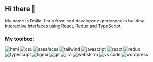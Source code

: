 ## Hi there 👋

My name is Emilia. I'm a front-end developer experienced in building interactive interfaces using React, Redux and TypeScript.  

### My toolbox:
<p float="left">
<img alt="html" src="https://img.shields.io/badge/html5-%23E34F26.svg?style=for-the-badge&logo=html5&logoColor=white"> 
<img alt="css" src="https://img.shields.io/badge/css3-%231572B6.svg?style=for-the-badge&logo=css3&logoColor=white"> 
<img alt="sass/scss" src="https://img.shields.io/badge/SASS-hotpink.svg?style=for-the-badge&logo=SASS&logoColor=white">
<img alt="tailwind" src="https://img.shields.io/badge/tailwindcss-%2338B2AC.svg?style=for-the-badge&logo=tailwind-css&logoColor=white">
<img alt="javascript" src="https://img.shields.io/badge/javascript-%23323330.svg?style=for-the-badge&logo=javascript&logoColor=%23F7DF1E">
<img alt="react" src="https://img.shields.io/badge/react-%2320232a.svg?style=for-the-badge&logo=react&logoColor=%2361DAFB">
<img alt="redux" src="https://img.shields.io/badge/redux-%23593d88.svg?style=for-the-badge&logo=redux&logoColor=white">
<img alt="typescript" src="https://img.shields.io/badge/typescript-%23007ACC.svg?style=for-the-badge&logo=typescript&logoColor=white">
<img alt="figma" src="https://img.shields.io/badge/figma-%23F24E1E.svg?style=for-the-badge&logo=figma&logoColor=white">
<img alt="git" src="https://img.shields.io/badge/git-%23F05033.svg?style=for-the-badge&logo=git&logoColor=white">
<img alt="jira" src="https://img.shields.io/badge/jira-%230A0FFF.svg?style=for-the-badge&logo=jira&logoColor=white">
<img alt="webstorm" src="https://img.shields.io/badge/webstorm-143?style=for-the-badge&logo=webstorm&logoColor=white&color=black">
<img alt="vs code" src="https://img.shields.io/badge/Visual%20Studio%20Code-0078d7.svg?style=for-the-badge&logo=visual-studio-code&logoColor=white">
<img alt="wordpress" src="https://img.shields.io/badge/WordPress-%23117AC9.svg?style=for-the-badge&logo=WordPress&logoColor=white">
</p>
